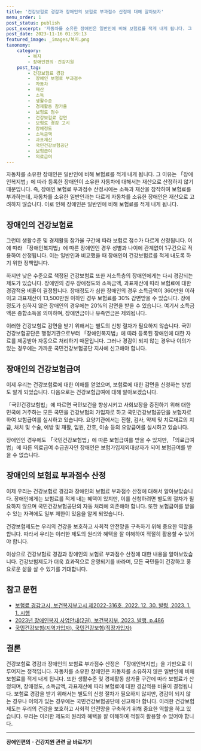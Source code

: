 ```yaml
---
title: '건강보험료 경감과 장애인의 보험료 부과점수 산정에 대해 알아보자'
menu_order: 1
post_status: publish
post_excerpt: '자동차를 소유한 장애인은 일반인에 비해 보험료를 적게 내게 됩니다. 그 이유는  장애인복지법 에 따라 등록한 장애인이 소유한 자동차에 대해서는 재산으로 산정하지 않기 때문입니다. 즉, 장애인 보험료 부과점수 산정시에는 소득과 재산을 참작하여 보험료를 부과하는데, 자동차를 소유한 일반인과는 다르게 자동차를 소유한 장애인은 재산으로 고려하지 않습니다. 이로 인해 장애인은 일반인에 비해 보험료를 적게 내게 됩니다.'
post_date: 2023-11-16 01:39:13
featured_image: _images/복지.png
taxonomy:
    category:
        - 복지
        - 장애인편의ㆍ건강지원
    post_tag:
        - 건강보험료 경감
        -  장애인 보험료 부과점수
        -  자동차
        -  재산
        -  소득
        -  생활수준
        -  경제활동 참가율
        -  보험료 점수
        -  건강보험료 감면
        -  보험료 경감 고시
        -  장애정도
        -  소득금액
        -  과표재산
        -  국민건강보험공단
        -  보험급여
        -  의료급여
---
```



자동차를 소유한 장애인은 일반인에 비해 보험료를 적게 내게 됩니다. 그 이유는 「장애인복지법」에 따라 등록한 장애인이 소유한 자동차에 대해서는 재산으로 산정하지 않기 때문입니다. 즉, 장애인 보험료 부과점수 산정시에는 소득과 재산을 참작하여 보험료를 부과하는데, 자동차를 소유한 일반인과는 다르게 자동차를 소유한 장애인은 재산으로 고려하지 않습니다. 이로 인해 장애인은 일반인에 비해 보험료를 적게 내게 됩니다.

## 장애인의 건강보험료

그런데 생활수준 및 경제활동 참가율 구간에 따라 보험료 점수가 다르게 산정됩니다. 이에 따라 「장애인복지법」에 따른 장애인인 경우 성별과 나이에 관계없이 1구간으로 적용하여 산정됩니다. 이는 일반인과 비교했을 때 장애인이 건강보험료를 적게 내도록 하기 위한 정책입니다.

하지만 낮은 수준으로 책정된 건강보험료 또한 저소득층의 장애인에게는 다시 경감되는 제도가 있습니다. 장애인의 경우 장애정도와 소득금액, 과표재산에 따라 보험료에 대한 경감적용 비율이 결정됩니다. 장애정도가 심한 장애인의 경우 소득금액이 360만원 이하이고 과표재산이 13,500만원 이하인 경우 보험료를 30% 감면받을 수 있습니다. 장애정도가 심하지 않은 장애인의 경우에는 20%의 감면을 받을 수 있습니다. 여기서 소득금액은 종합소득을 의미하며, 장애연금이나 유족연금은 제외됩니다.

이러한 건강보험료 감면을 받기 위해서는 별도의 신청 절차가 필요하지 않습니다. 국민건강보험공단은 행정기관으로부터 「장애인복지법」에 따라 등록된 장애인에 대한 자료를 제공받아 자동으로 처리하기 때문입니다. 그러나 경감이 되지 않는 경우나 이의가 있는 경우에는 가까운 국민건강보험공단 지사에 신고해야 합니다.

## 장애인의 건강보험급여

이제 우리는 건강보험료에 대한 이해를 얻었으며, 보험료에 대한 감면을 신청하는 방법도 알게 되었습니다. 다음으로는 건강보험급여에 대해 알아보겠습니다.

「국민건강보험법」에 따르면 국민보건을 향상시키고 사회보장을 증진하기 위해 대한민국에 거주하는 모든 국민을 건강보험의 가입자로 하고 국민건강보험공단을 보험자로 하여 보험급여를 실시하고 있습니다. 요양기관에서는 진찰, 검사, 약제 및 치료재료의 지급, 처치 및 수술, 예방 및 재활, 입원, 간호, 이송 등의 요양급여를 실시하고 있습니다.

장애인인 경우에도 「국민건강보험법」에 따른 보험급여를 받을 수 있지만, 「의료급여법」에 따른 의료급여 수급권자인 장애인은 보험가입제외대상자가 되어 보험급여를 받을 수 없습니다.

## 장애인의 보험료 부과점수 산정

이제 우리는 건강보험료 경감과 장애인의 보험료 부과점수 산정에 대해서 알아보았습니다. 장애인에게는 보험료를 적게 내는 혜택이 있지만, 이를 신청하려면 별도의 절차가 필요하지 않으며 국민건강보험공단의 자동 처리에 의존해야 합니다. 또한 보험급여를 받을 수 있는 자격에도 일부 제한이 있음을 알게 되었습니다.

건강보험제도는 우리의 건강을 보호하고 사회적 안전망을 구축하기 위해 중요한 역할을 합니다. 따라서 우리는 이러한 제도의 원리와 혜택을 잘 이해하여 적절히 활용할 수 있어야 합니다.

이상으로 건강보험료 경감과 장애인의 보험료 부과점수 산정에 대한 내용을 알아보았습니다. 건강보험제도가 더욱 효과적으로 운영되기를 바라며, 모든 국민들이 건강하고 풍요로운 삶을 살 수 있기를 기대합니다.

## 참고 문헌
- [보험료 경감고시, 보건복지부고시 제2022-316호, 2022. 12. 30. 발령, 2023. 1. 1. 시행](링크)
- [2023년 장애인복지 사업안내(2권), 보건복지부, 2023. 발행, p.486](링크)
- [국민건강보험(지역가입자), 국민건강보험(직장가입자)](링크)

## 결론
건강보험료 경감과 장애인의 보험료 부과점수 산정은 「장애인복지법」을 기반으로 이루어지는 정책입니다. 자동차를 소유한 장애인은 자동차를 소유하지 않은 일반인에 비해 보험료를 적게 내게 됩니다. 또한 생활수준 및 경제활동 참가율 구간에 따라 보험료가 산정되며, 장애정도, 소득금액, 과표재산에 따라 보험료에 대한 경감적용 비율이 결정됩니다. 보험료 경감을 받기 위해서는 별도의 신청 절차가 필요하지 않지만, 경감이 되지 않는 경우나 이의가 있는 경우에는 국민건강보험공단에 신고해야 합니다. 이러한 건강보험제도는 우리의 건강을 보호하고 사회적 안전망을 구축하기 위해 중요한 역할을 하고 있습니다. 우리는 이러한 제도의 원리와 혜택을 잘 이해하여 적절히 활용할 수 있어야 합니다.
<!-- wp:separator -->
<hr class="wp-block-separator has-alpha-channel-opacity"/>
<!-- /wp:separator -->

<!-- wp:group {"backgroundColor":"base","layout":{"type":"constrained"}} -->
<div class="wp-block-group has-base-background-color has-background"><!-- wp:paragraph {"align":"center","fontSize":"medium"} -->
<p class="has-text-align-center has-large-font-size"><strong>장애인편의ㆍ건강지원 관련 글 바로가기</strong></p>
<!-- /wp:paragraph -->


<!-- wp:latest-posts
{"categories":[{"id":22809,"count":19,"description":"","link":"https://uknowlaw.com/category/%ec%9e%a5%ec%95%a0%ec%9d%b8%ed%8e%b8%ec%9d%98%e3%86%8d%ea%b1%b4%ea%b0%95%ec%a7%80%ec%9b%90/","name":"장애인편의ㆍ건강지원","slug":"장애인편의ㆍ건강지원","taxonomy":"category","parent":0,"meta":[],"_links":{"self":[{"href":"https://uknowlaw.com/wp-json/wp/v2/categories/22809"}],"collection":[{"href":"https://uknowlaw.com/wp-json/wp/v2/categories"}],"about":[{"href":"https://uknowlaw.com/wp-json/wp/v2/taxonomies/category"}],"wp:post_type":[{"href":"https://uknowlaw.com/wp-json/wp/v2/posts?categories=22809"}],"curies":[{"name":"wp","href":"https://api.w.org/{rel}","templated":true}]}}],"postsToShow":100,"excerptLength":28,"postLayout":"grid","columns":2,"featuredImageAlign":"left","featuredImageSizeSlug":"large","fontSize":"small"} /--></div>
<!-- /wp:group -->